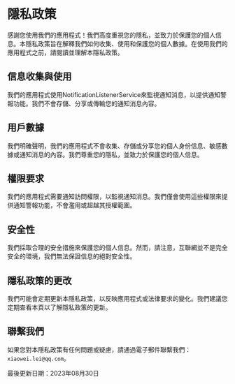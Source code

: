 # 隱私政策

感謝您使用我們的應用程式！我們高度重視您的隱私，並致力於保護您的個人信息。本隱私政策旨在解釋我們如何收集、使用和保護您的個人數據。在使用我們的應用程式之前，請閱讀並理解本隱私政策。

## 信息收集與使用

我們的應用程式使用NotificationListenerService來監視通知消息，以提供通知警報功能。我們不會存儲、分享或傳輸您的通知消息內容。

## 用戶數據

我們明確聲明，我們的應用程式不會收集、存儲或分享您的個人身份信息、敏感數據或通知消息的內容。我們尊重您的隱私，並致力於保護您的個人信息。

## 權限要求

我們的應用程式需要通知訪問權限，以監視通知消息。我們僅會使用這些權限來提供通知警報功能，不會濫用或超越其授權範圍。

## 安全性

我們採取合理的安全措施來保護您的個人信息。然而，請注意，互聯網並不是完全安全的環境，我們無法保證信息的絕對安全性。

## 隱私政策的更改

我們可能會定期更新本隱私政策，以反映應用程式或法律要求的變化。我們建議您定期查看本頁以了解隱私政策的更新。

## 聯繫我們

如果您對本隱私政策有任何問題或疑慮，請通過電子郵件聯繫我們：`xiaowei.lei@qq.com`。

最後更新日期：2023年08月30日